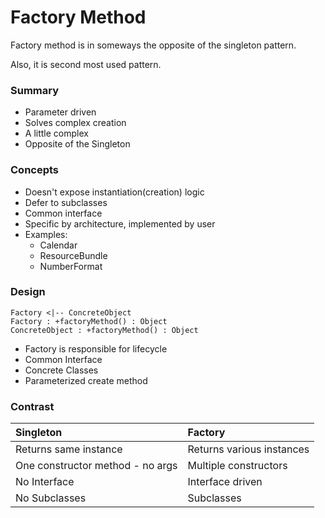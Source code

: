 # Factory Method

Factory method is in someways the opposite of the singleton pattern.

Also, it is second most used pattern.

### Summary

- Parameter driven
- Solves complex creation
- A little complex
- Opposite of the Singleton

### Concepts

- Doesn't expose instantiation(creation) logic
- Defer to subclasses
- Common interface
- Specific by architecture, implemented by user
- Examples:
  - Calendar
  - ResourceBundle
  - NumberFormat

### Design

```plantuml
Factory <|-- ConcreteObject
Factory : +factoryMethod() : Object
ConcreteObject : +factoryMethod() : Object
```

- Factory is responsible for lifecycle
- Common Interface
- Concrete Classes
- Parameterized create method


### Contrast

| Singleton                        | Factory                   |
|:---------------------------------|:--------------------------|
| Returns same instance            | Returns various instances |
| One constructor method - no args | Multiple constructors     |
| No Interface                     | Interface driven          |
| No Subclasses                    | Subclasses                |
